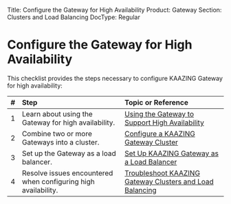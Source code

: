Title: Configure the Gateway for High Availability
Product: Gateway
Section: Clusters and Load Balancing
DocType: Regular

Configure the Gateway for High Availability
=============================================================================================

This checklist provides the steps necessary to configure KAAZING Gateway for high availability:

| \# | Step                                                           | Topic or Reference                                                                                                 |
|:---|:---------------------------------------------------------------|:-------------------------------------------------------------------------------------------------------------------|
| 1  | Learn about using the Gateway for high availability.           | [Using the Gateway to Support High Availability](u_high_availability.md)                                           |
| 2  | Combine two or more Gateways into a cluster.                   | [Configure a KAAZING Gateway Cluster](p_high_availability_cluster.md)                                              |
| 3  | Set up the Gateway as a load balancer.                         | [Set Up KAAZING Gateway as a Load Balancer](p_high_availability_loadbalance.md)                                    |
| 4  | Resolve issues encountered when configuring high availability. | [Troubleshoot KAAZING Gateway Clusters and Load Balancing](../troubleshooting/p_troubleshoot_high_availability.md) |
